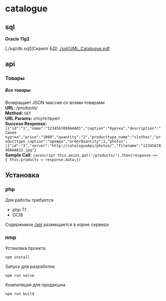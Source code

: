 # catalogue

## sql

**Oracle 11g2**

[./sql/db.sql](Скрипт БД)
[./sql/UML_Catalogue.pdf](ER-диаграмма)

## api

### Товары

##### *Все товары*
Возвращает JSON-массив со всеми товарами  
**URL**: /products/  
**Method:** `GET`  
**URL Params:** отсутствуют  
**Success Response:** `[{"id":"1","name":"1234567890AAA01","caption":"Куртка","description":"Синяя куртка","price":"1000","quantity":"2","producttype_name":"clothes","producttype_caption":"одежда","orderQuantity":1,"photos":[{"id":"3","server":"http://catalogueApi/photos/","filename":"1234567890AAA012.jpg"}`  
**Sample Call:** `javascript this.axios.get('/products/').then(response => { this.products = response.data;})`  

## Установка

### php
Для работы требуется 

- php 7.1 
- OCI8

Содержимое [/api](api) размещается в корне сервера

### nmp
Установка проекта
```
npm install 
```

Запуск для разработки
```
npm run serve
```

Компиляция для продакшна
```
npm run build
```

